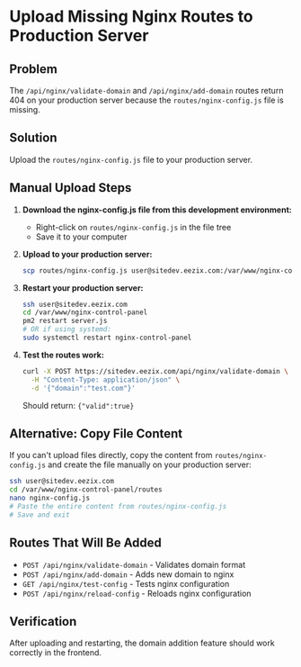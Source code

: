 # Upload Missing Nginx Routes to Production Server

## Problem
The `/api/nginx/validate-domain` and `/api/nginx/add-domain` routes return 404 on your production server because the `routes/nginx-config.js` file is missing.

## Solution
Upload the `routes/nginx-config.js` file to your production server.

## Manual Upload Steps

1. **Download the nginx-config.js file from this development environment:**
   - Right-click on `routes/nginx-config.js` in the file tree
   - Save it to your computer

2. **Upload to your production server:**
   ```bash
   scp routes/nginx-config.js user@sitedev.eezix.com:/var/www/nginx-control-panel/routes/
   ```

3. **Restart your production server:**
   ```bash
   ssh user@sitedev.eezix.com
   cd /var/www/nginx-control-panel
   pm2 restart server.js
   # OR if using systemd:
   sudo systemctl restart nginx-control-panel
   ```

4. **Test the routes work:**
   ```bash
   curl -X POST https://sitedev.eezix.com/api/nginx/validate-domain \
     -H "Content-Type: application/json" \
     -d '{"domain":"test.com"}'
   ```
   Should return: `{"valid":true}`

## Alternative: Copy File Content

If you can't upload files directly, copy the content from `routes/nginx-config.js` and create the file manually on your production server:

```bash
ssh user@sitedev.eezix.com
cd /var/www/nginx-control-panel/routes
nano nginx-config.js
# Paste the entire content from routes/nginx-config.js
# Save and exit
```

## Routes That Will Be Added

- `POST /api/nginx/validate-domain` - Validates domain format
- `POST /api/nginx/add-domain` - Adds new domain to nginx
- `GET /api/nginx/test-config` - Tests nginx configuration
- `POST /api/nginx/reload-config` - Reloads nginx configuration

## Verification

After uploading and restarting, the domain addition feature should work correctly in the frontend.